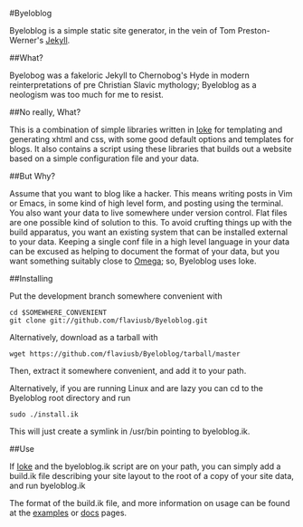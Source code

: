 #Byeloblog

Byeloblog is a simple static site generator, in the vein of Tom Preston-Werner's [Jekyll](https://github.com/mojombo/jekyll).

##What?

Byelobog was a fakeloric Jekyll to Chernobog's Hyde in modern reinterpretations of pre Christian Slavic mythology; Byeloblog as a neologism was too much for me to resist.

##No really, What?

This is a combination of simple libraries written in [Ioke](http://ioke.org) for templating and generating xhtml and css, with some good default options and templates for blogs. It also contains a script using these libraries that builds out a website based on a simple configuration file and your data.

##But Why?

Assume that you want to blog like a hacker.  This means writing posts in Vim or Emacs, in some kind of high level form, and posting using the terminal.  You also want your data to live somewhere under version control.  Flat files are one possible kind of solution to this. To avoid crufting things up with the build apparatus, you want an existing system that can be installed external to your data. Keeping a single conf file in a high level language in your data can be excused as helping to document the format of your data, but you want something suitably close to [Omega](http://flaviusb.net/2011/01/08/%CE%A9.html); so, Byeloblog uses Ioke.

##Installing

Put the development branch somewhere convenient with

    cd $SOMEWHERE_CONVENIENT
    git clone git://github.com/flaviusb/Byeloblog.git

Alternatively, download as a tarball with

    wget https://github.com/flaviusb/Byeloblog/tarball/master

Then, extract it somewhere convenient, and add it to your path.


Alternatively, if you are running Linux and are lazy you can cd to the Byeloblog root directory and run

    sudo ./install.ik

This will just create a symlink in /usr/bin pointing to byeloblog.ik.

##Use

If [Ioke](http://ioke.org) and the byeloblog.ik script are on your path, you can simply add a build.ik file describing your site layout to the root of a copy of your site data, and run
    byeloblog.ik

The format of the build.ik file, and more information on usage can be found at the [examples](http://byeloblog.net/examples "Examples") or [docs](http://byeloblog.net/documentation "Documentation") pages.
